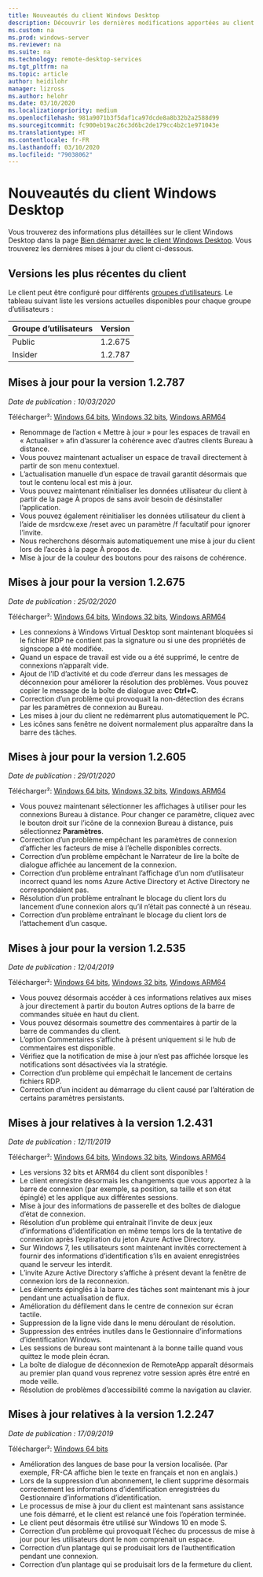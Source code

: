 ```yaml
---
title: Nouveautés du client Windows Desktop
description: Découvrir les dernières modifications apportées au client Bureau à distance pour Windows Desktop
ms.custom: na
ms.prod: windows-server
ms.reviewer: na
ms.suite: na
ms.technology: remote-desktop-services
ms.tgt_pltfrm: na
ms.topic: article
author: heidilohr
manager: lizross
ms.author: helohr
ms.date: 03/10/2020
ms.localizationpriority: medium
ms.openlocfilehash: 981a9071b3f5daf1ca97dcde8a8b32b2a2588d99
ms.sourcegitcommit: fc900eb19ac26c3d6bc2de179cc4b2c1e971043e
ms.translationtype: HT
ms.contentlocale: fr-FR
ms.lasthandoff: 03/10/2020
ms.locfileid: "79038062"
---
```

# <a name="whats-new-in-the-windows-desktop-client"></a>Nouveautés du client Windows Desktop

Vous trouverez des informations plus détaillées sur le client Windows Desktop dans la page [Bien démarrer avec le client Windows Desktop](windowsdesktop.md). Vous trouverez les dernières mises à jour du client ci-dessous.

## <a name="latest-client-versions"></a>Versions les plus récentes du client

Le client peut être configuré pour différents [groupes d’utilisateurs](windowsdesktop-admin.md#configure-user-groups). Le tableau suivant liste les versions actuelles disponibles pour chaque groupe d’utilisateurs :

|Groupe d’utilisateurs |Version  |
|-----------|---------|
|Public     |1.2.675  |
|Insider    |1.2.787  |

## <a name="updates-for-version-12787"></a>Mises à jour pour la version 1.2.787

*Date de publication : 10/03/2020*

Télécharger²: [Windows 64 bits](https://query.prod.cms.rt.microsoft.com/cms/api/am/binary/RE4qZVh), [Windows 32 bits](https://query.prod.cms.rt.microsoft.com/cms/api/am/binary/RE4qXhC), [Windows ARM64](https://query.prod.cms.rt.microsoft.com/cms/api/am/binary/RE4qRVA)

- Renommage de l’action « Mettre à jour » pour les espaces de travail en « Actualiser » afin d’assurer la cohérence avec d’autres clients Bureau à distance.
- Vous pouvez maintenant actualiser un espace de travail directement à partir de son menu contextuel.
- L’actualisation manuelle d’un espace de travail garantit désormais que tout le contenu local est mis à jour.
- Vous pouvez maintenant réinitialiser les données utilisateur du client à partir de la page À propos de sans avoir besoin de désinstaller l’application.
- Vous pouvez également réinitialiser les données utilisateur du client à l’aide de msrdcw.exe /reset avec un paramètre /f facultatif pour ignorer l’invite.
- Nous recherchons désormais automatiquement une mise à jour du client lors de l’accès à la page À propos de.
- Mise à jour de la couleur des boutons pour des raisons de cohérence.

## <a name="updates-for-version-12675"></a>Mises à jour pour la version 1.2.675

*Date de publication : 25/02/2020*

Télécharger²: [Windows 64 bits](https://query.prod.cms.rt.microsoft.com/cms/api/am/binary/RE4qeak), [Windows 32 bits](https://query.prod.cms.rt.microsoft.com/cms/api/am/binary/RE4qm7h), [Windows ARM64](https://query.prod.cms.rt.microsoft.com/cms/api/am/binary/RE4qm7g)

- Les connexions à Windows Virtual Desktop sont maintenant bloquées si le fichier RDP ne contient pas la signature ou si une des propriétés de signscope a été modifiée.
- Quand un espace de travail est vide ou a été supprimé, le centre de connexions n’apparaît vide.
- Ajout de l’ID d’activité et du code d’erreur dans les messages de déconnexion pour améliorer la résolution des problèmes. Vous pouvez copier le message de la boîte de dialogue avec **Ctrl+C**.
- Correction d’un problème qui provoquait la non-détection des écrans par les paramètres de connexion au Bureau.
- Les mises à jour du client ne redémarrent plus automatiquement le PC.
- Les icônes sans fenêtre ne doivent normalement plus apparaître dans la barre des tâches.

## <a name="updates-for-version-12605"></a>Mises à jour pour la version 1.2.605

*Date de publication : 29/01/2020*

Télécharger²: [Windows 64 bits](https://query.prod.cms.rt.microsoft.com/cms/api/am/binary/RE4oHrD), [Windows 32 bits](https://query.prod.cms.rt.microsoft.com/cms/api/am/binary/RE4oJZs), [Windows ARM64](https://query.prod.cms.rt.microsoft.com/cms/api/am/binary/RE4oXhD)

- Vous pouvez maintenant sélectionner les affichages à utiliser pour les connexions Bureau à distance. Pour changer ce paramètre, cliquez avec le bouton droit sur l’icône de la connexion Bureau à distance, puis sélectionnez **Paramètres**.
- Correction d’un problème empêchant les paramètres de connexion d’afficher les facteurs de mise à l’échelle disponibles corrects.
- Correction d’un problème empêchant le Narrateur de lire la boîte de dialogue affichée au lancement de la connexion.
- Correction d’un problème entraînant l’affichage d’un nom d’utilisateur incorrect quand les noms Azure Active Directory et Active Directory ne correspondaient pas.
- Résolution d’un problème entraînant le blocage du client lors du lancement d’une connexion alors qu’il n’était pas connecté à un réseau.
- Correction d’un problème entraînant le blocage du client lors de l’attachement d’un casque.

## <a name="updates-for-version-12535"></a>Mises à jour pour la version 1.2.535

*Date de publication : 12/04/2019*

Télécharger²: [Windows 64 bits](https://query.prod.cms.rt.microsoft.com/cms/api/am/binary/RE4k7jH), [Windows 32 bits](https://query.prod.cms.rt.microsoft.com/cms/api/am/binary/RE4k7jL), [Windows ARM64](https://query.prod.cms.rt.microsoft.com/cms/api/am/binary/RE4k27O)

- Vous pouvez désormais accéder à ces informations relatives aux mises à jour directement à partir du bouton Autres options de la barre de commandes située en haut du client.
- Vous pouvez désormais soumettre des commentaires à partir de la barre de commandes du client.
- L’option Commentaires s’affiche à présent uniquement si le hub de commentaires est disponible.
- Vérifiez que la notification de mise à jour n’est pas affichée lorsque les notifications sont désactivées via la stratégie.
- Correction d’un problème qui empêchait le lancement de certains fichiers RDP.
- Correction d’un incident au démarrage du client causé par l’altération de certains paramètres persistants.

## <a name="updates-for-version-12431"></a>Mises à jour relatives à la version 1.2.431

*Date de publication : 12/11/2019*

Télécharger²: [Windows 64 bits](https://query.prod.cms.rt.microsoft.com/cms/api/am/binary/RE48kow), [Windows 32 bits](https://query.prod.cms.rt.microsoft.com/cms/api/am/binary/RE48koA), [Windows ARM64](https://query.prod.cms.rt.microsoft.com/cms/api/am/binary/RE48zYj)

- Les versions 32 bits et ARM64 du client sont disponibles !
- Le client enregistre désormais les changements que vous apportez à la barre de connexion (par exemple, sa position, sa taille et son état épinglé) et les applique aux différentes sessions.
- Mise à jour des informations de passerelle et des boîtes de dialogue d’état de connexion.
- Résolution d’un problème qui entraînait l’invite de deux jeux d’informations d’identification en même temps lors de la tentative de connexion après l’expiration du jeton Azure Active Directory.
- Sur Windows 7, les utilisateurs sont maintenant invités correctement à fournir des informations d’identification s’ils en avaient enregistrées quand le serveur les interdit.
- L’invite Azure Active Directory s’affiche à présent devant la fenêtre de connexion lors de la reconnexion.
- Les éléments épinglés à la barre des tâches sont maintenant mis à jour pendant une actualisation de flux.
- Amélioration du défilement dans le centre de connexion sur écran tactile.
- Suppression de la ligne vide dans le menu déroulant de résolution.
- Suppression des entrées inutiles dans le Gestionnaire d’informations d’identification Windows.
- Les sessions de bureau sont maintenant à la bonne taille quand vous quittez le mode plein écran.
- La boîte de dialogue de déconnexion de RemoteApp apparaît désormais au premier plan quand vous reprenez votre session après être entré en mode veille.
- Résolution de problèmes d’accessibilité comme la navigation au clavier.

## <a name="updates-for-version-12247"></a>Mises à jour relatives à la version 1.2.247

*Date de publication : 17/09/2019*

Télécharger²: [Windows 64 bits](https://query.prod.cms.rt.microsoft.com/cms/api/am/binary/RE3LkSa)

- Amélioration des langues de base pour la version localisée. (Par exemple, FR-CA affiche bien le texte en français et non en anglais.)
- Lors de la suppression d’un abonnement, le client supprime désormais correctement les informations d’identification enregistrées du Gestionnaire d’informations d’identification.
- Le processus de mise à jour du client est maintenant sans assistance une fois démarré, et le client est relancé une fois l’opération terminée.
- Le client peut désormais être utilisé sur Windows 10 en mode S.
- Correction d’un problème qui provoquait l’échec du processus de mise à jour pour les utilisateurs dont le nom comprenait un espace.
- Correction d’un plantage qui se produisait lors de l’authentification pendant une connexion.
- Correction d’un plantage qui se produisait lors de la fermeture du client.
